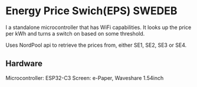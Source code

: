 # Energy Price Swich(EPS) SWEDEB
I a standalone microcontroller that has WiFi capabilities.
It looks up the price per kWh and turns a switch on based on some threshold.

Uses NordPool api to retrieve the prices from, either SE1, SE2, SE3 or SE4.

## Hardware
Microcontroller: ESP32-C3
Screen: e-Paper, Waveshare 1.54inch
